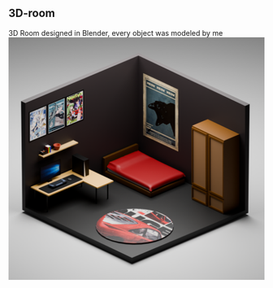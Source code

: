 ## 3D-room
3D Room designed in Blender, every object was modeled by me 
![image alt](https://github.com/draghici05/3D-room/blob/main/camera3d2.png?raw=true)
